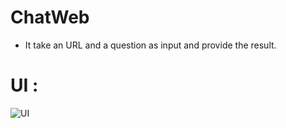 # ChatWeb

* It take an URL and a question as input and provide the result.
# UI :

 ![UI](https://github.com/Rakib-data-scientist/ChatWeb/assets/137823730/70d7124a-5db4-40d0-83d4-032dc0ab14f5)
